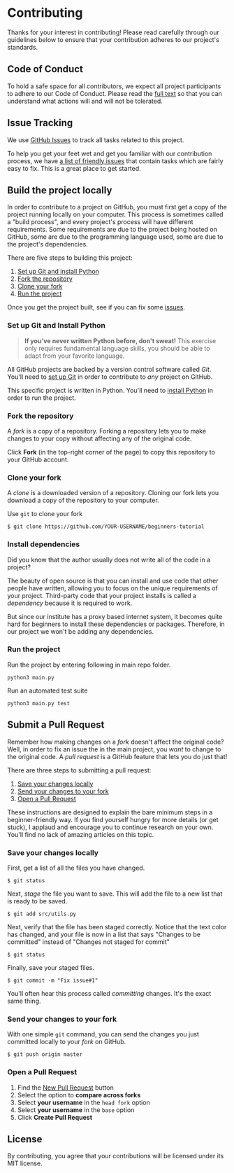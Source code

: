 
# Contributing

Thanks for your interest in contributing! Please read carefully through our guidelines below to ensure that your contribution adheres to our project's standards.

## Code of Conduct

To hold a safe space for all contributors, we expect all project participants to adhere to our Code of Conduct. Please read the [full text](CODE_OF_CONDUCT.md) so that you can understand what actions will and will not be tolerated.

## Issue Tracking

We use [GitHub Issues](https://github.com/iitg-foss/beginners-tutorial/issues) to track all tasks related to this project.

To help you get your feet wet and get you familiar with our contribution process, we have [a list of friendly issues](https://github.com/iitg-foss/beginners-tutorial/issues?q=is%3Aissue+is%3Aopen+label%3A%22good+first+issue%22) that contain tasks which are fairly easy to fix. This is a great place to get started.

## Build the project locally

In order to contribute to a project on GitHub, you must first get a copy of the project running locally on your computer. This process is sometimes called a "build process", and every project's process will have different requirements. Some requirements are due to the project being hosted on GitHub, some are due to the programming language used, some are due to the project's dependencies.

There are five steps to building this project:

1. [Set up Git and install Python](#set-up-git-and-install-nodejs)
2. [Fork the repository](#fork-the-repository)
3. [Clone your fork](#clone-your-fork)
4. [Run the project](#run-the-project)

Once you get the project built, see if you can fix some [issues](https://github.com/iitg-foss/beginners-tutorial/issues?q=is%3Aissue+is%3Aopen+label%3A%22good+first+issue%22).

### Set up Git and Install Python

> **If you've never written Python before, don't sweat!** This exercise only requires fundamental language skills, you should be able to adapt from your favorite language.

All GitHub projects are backed by a version control software called *Git*. You'll need to [set up Git](https://help.github.com/articles/set-up-git/) in order to contribute to *any* project on GitHub.

This specific project is written in Python. You'll need to [install Python](https://www.python.org/downloads/) in order to run the project.

### Fork the repository

A *fork* is a copy of a repository. Forking a repository lets you to make changes to your copy without affecting any of the original code.

Click **Fork** (in the top-right corner of the page) to copy this repository to your GitHub account.

### Clone your fork

A *clone* is a downloaded version of a repository. Cloning our fork lets you download a copy of the repository to your computer.

Use `git` to clone your fork

```
$ git clone https://github.com/YOUR-USERNAME/beginners-tutorial
```

### Install dependencies

Did you know that the author usually does not write all of the code in a project?

The beauty of open source is that you can install and use code that other people have written, allowing you to focus on the unique requirements of your project. Third-party code that your project installs is called a *dependency* because it is required to work.

But since our institute has a proxy based internet system, it becomes quite hard for beginners to install these dependencies or packages. Therefore, in our project we won't be adding any dependencies.

### Run the project

Run the project by entering following in main repo folder.
```
python3 main.py
```

Run an automated test suite
```
python3 main.py test
```

## Submit a Pull Request

Remember how making changes on a *fork* doesn't affect the original code? Well, in order to fix an issue the in the main project, you *want* to change to the original code. A *pull request* is a GitHub feature that lets you do just that!

There are three steps to submitting a pull request:
1. [Save your changes locally](#save-your-changes-locally)
2. [Send your changes to your fork](#send-your-changes-to-your-fork)
3. [Open a Pull Request](#open-a-pull-request)

These instructions are designed to explain the bare minimum steps in a beginner-friendly way. If you find yourself hungry for more details (or get stuck), I applaud and encourage you to continue research on your own. You'll find no lack of amazing articles on this topic.

### Save your changes locally

First, get a list of all the files you have changed.
```
$ git status
```

Next, *stage* the file you want to save. This will add the file to a new list that is ready to be saved.
```
$ git add src/utils.py
```

Next, verify that the file has been staged correctly. Notice that the text color has changed, and your file is now in a list that says "Changes to be committed" instead of "Changes not staged for commit"
```
$ git status
```

Finally, save your staged files.
```
$ git commit -m "Fix issue#1"
```

You'll often hear this process called *committing* changes. It's the exact same thing.

### Send your changes to your fork

With one simple `git` command, you can send the changes you just committed locally to your *fork* on GitHub.

```
$ git push origin master
```

### Open a Pull Request

1. Find the [New Pull Request](https://github.com/iitg-foss/beginners-tutorial/compare/) button
2. Select the option to **compare across forks**
3. Select **your username** in the `head fork` option
4. Select **your username** in the `base` option
5. Click **Create Pull Request**

## License
By contributing, you agree that your contributions will be licensed under its MIT license.
